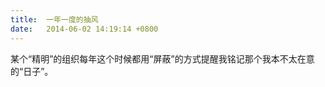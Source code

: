 ```yaml
---
title:  一年一度的抽风
date:   2014-06-02 14:19:14 +0800
---
```


某个“精明”的组织每年这个时候都用“屏蔽”的方式提醒我铭记那个我本不太在意的“日子”。

<!--111-->

